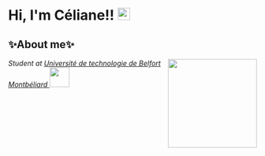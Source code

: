 
<body>
<div class="header">
  <h1>Hi, I'm Céliane!! <img src="https://media.giphy.com/media/rd8yeixaoKm9ix5f5L/giphy.gif" width="25"<</h1>
</div>
<div class="body">
  <div>
    <h2>✨About me✨</h2>
    <img align='right' src="https://media.giphy.com/media/kFHYyrqJesGESSGBCS/giphy.gif" width="180">
    <p><em>Student at <a href="https://www.utbm.fr">Université de technologie de Belfort Montbéliard </a> <img src="https://media.giphy.com/media/3cwLpdCalQrML78gbe/giphy.gif" width="40"></em></p>
  </div>
</div class="body">
</body>
<!--
**Toxcecety/Toxcecety** is a ✨ _special_ ✨ repository because its `README.md` (this file) appears on your GitHub profile.

Here are some ideas to get you started:

- 🔭 I’m currently working on ...
- 🌱 I’m currently learning ...
- 👯 I’m looking to collaborate on ...
- 🤔 I’m looking for help with ...
- 💬 Ask me about ...
- 📫 How to reach me: ...
- 😄 Pronouns: ...
- ⚡ Fun fact: ...
-->
